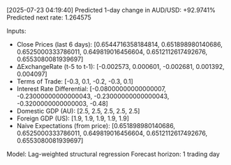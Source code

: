 [2025-07-23 04:19:40] Predicted 1-day change in AUD/USD: +92.9741%
Predicted next rate: 1.264575

Inputs:
- Close Prices (last 6 days): [0.6544716358184814, 0.651898980140686, 0.6525000333786011, 0.649819016456604, 0.6512112617492676, 0.6553080081939697]
- ΔExchangeRate (t-5 to t-1): [-0.002573, 0.000601, -0.002681, 0.001392, 0.004097]
- Terms of Trade: [-0.3, 0.1, -0.2, -0.3, 0.1]
- Interest Rate Differential: [-0.08000000000000007, -0.23000000000000043, -0.23000000000000043, -0.3200000000000003, -0.48]
- Domestic GDP (AU): [2.5, 2.5, 2.5, 2.5, 2.5]
- Foreign GDP (US): [1.9, 1.9, 1.9, 1.9, 1.9]
- Naive Expectations (from price): [0.651898980140686, 0.6525000333786011, 0.649819016456604, 0.6512112617492676, 0.6553080081939697]

Model: Lag-weighted structural regression
Forecast horizon: 1 trading day